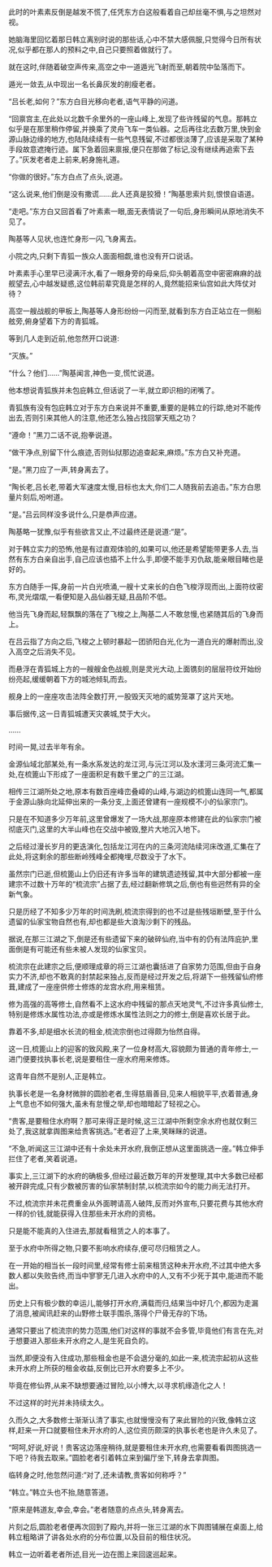 
此时的叶素素反倒是越发不慌了,任凭东方白这般看着自己却丝毫不惧,与之坦然对视。

她脑海里回忆着那日韩立离别时说的那些话,心中不禁大感佩服,只觉得今日所有状况,似乎都在那人的预料之中,自己只要照着做就行了。

就在这时,伴随着破空声传来,高空之中一道遁光飞射而至,朝着院中坠落而下。

遁光一敛去,从中现出一名长鼻灰发的削瘦老者。

“吕长老,如何？”东方白目光移向老者,语气平静的问道。

“回禀宫主,在此处以北数千余里外的一座山峰上,发现了些许残留的气息。那韩立似乎是在那里稍作停留,并换乘了灵舟飞车一类仙器。之后再往北去数万里,快到金源山脉边缘的地方,也陆陆续续有一些气息残留,不过都很淡薄了,应该是采取了某种手段故意遮掩行迹。属下急着回来禀报,便只在那做了标记,没有继续再追索下去了。”灰发老者走上前来,躬身施礼道。

“你做的很好。”东方白点了点头,说道。

“这么说来,他们倒是没有撒谎……此人还真是狡猾！”陶基思索片刻,恨恨自语道。

“走吧。”东方白又回首看了叶素素一眼,面无表情说了一句后,身形瞬间从原地消失不见了。

陶基等人见状,也连忙身形一闪,飞身离去。

小院之内,只剩下青狐一族众人面面相觑,谁也没有开口说话。

叶素素手心里早已浸满汗水,看了一眼身旁的母亲后,仰头朝着高空中密密麻麻的战舰望去,心中越发疑惑,这位韩前辈究竟是怎样的人,竟然能招来仙宫如此大阵仗对待？

高空一艘战舰的甲板上,陶基等人身形纷纷一闪而至,就看到东方白正站立在一侧船舷旁,俯身望着下方的青狐城。

等到几人走到近前,他忽然开口说道:

“灭族。”

“什么？他们……”陶基闻言,神色一变,慌忙说道。

他本想说青狐族并未包庇韩立,但话说了一半,就立即识相的闭嘴了。

青狐族有没有包庇韩立对于东方白来说并不重要,重要的是韩立的行踪,绝对不能传出去,否则引来其他人的注意,他还怎么独占找回掌天瓶之功？

“遵命！”黑刀二话不说,抱拳说道。

“做干净点,别留下什么痕迹,否则仙狱那边追查起来,麻烦。”东方白又补充道。

“是。”黑刀应了一声,转身离去了。

“陶长老,吕长老,带着大军速度太慢,目标也太大,你们二人随我前去追击。”东方白思量片刻后,吩咐道。

“是。”吕云同样没多说什么,只是恭声应道。

陶基略一犹豫,似乎有些欲言又止,不过最终还是说道:“是”。

对于韩立实力的恐怖,他是有过直观体验的,如果可以,他还是希望能带更多人去,当然有东方白亲自出手,自己应该也插不上什么手,即便不能手刃仇敌,能亲眼目睹也是好的。

东方白随手一挥,身前一片白光喷涌,一艘十丈来长的白色飞梭浮现而出,上面符纹密布,灵光熠熠,一看便知是入品仙器无疑,且品阶不低。

他当先飞身而起,轻飘飘的落在了飞梭之上,陶基二人不敢怠慢,也紧随其后的飞身而上。

在吕云指了方向之后,飞梭之上顿时暴起一团骄阳白光,化为一道白光的爆射而出,没入高空之后消失不见。

而悬浮在青狐城上方的一艘艘金色战舰,则是灵光大动,上面镌刻的层层符纹开始纷纷亮起,缓缓朝着下方的城池倾轧而去。

舰身上的一座座攻击法阵全数打开,一股毁天灭地的威势笼罩了这片天地。

事后据传,这一日青狐城遭天灾袭城,焚于大火。

……

时间一晃,过去半年有余。

金源仙域北部某处,有一条水系发达的龙江河,与沅江河以及水漾河三条河流汇集一处,在梳篦山下形成了一座面积足有数千里之广的三江湖。

相传三江湖所处之地,原本有数百座峰峦叠嶂的山峰,与湖边的梳篦山连同一气,都属于金源山脉向北延伸出来的一条分支,上面还曾建有一座规模不小的仙家宗门。

只是在不知道多少万年前,这里曾爆发了一场大战,那座原本修建在此的仙家宗门被彻底灭门,这里的大半山峰也在交战中被毁,整片大地沉入地下。

之后经过漫长岁月的更迭演化,包括龙江河在内的三条河流陆续河床改道,汇集在了此处,将这剩余的那些断岭残峰全都掩埋,尽数没于了水下。

虽然宗门已逝,但梳篦山上仍旧还有许多当年的建筑遗迹残留,其中大部分都被一座建宗不过数十万年的“梳流宗”占据了去,经过翻新修筑之后,倒也有些迥然有异的全新气象。

只是历经了不知多少万年的时间洗刷,梳流宗得到的也不过是些残垣断壁,至于什么遗留的仙家宝物自然也有,却也都是些大浪淘沙剩下的残品。

据说,在那三江湖之下,倒是还有些遗留下来的破碎仙府,当中有的仍有法阵庇护,里面倒是有可能还有些未被人发现的仙家宝贝。

梳流宗在此建宗之后,便顺理成章的将三江湖也囊括进了自家势力范围,但由于自身实力不济,却也不敢真的封禁起来独占,反而是经过开发之后,将湖下一些残留仙府修葺,建成了一座座供修士修炼的龙宫水府,用来租赁。

修为高强的高等修士,自然看不上这水府中残留的那点天地灵气,不过许多真仙修士,特别是修炼水属性功法,亦或是修炼水属性法则之力的修士,倒是喜欢长居于此。

靠着不多,却是细水长流的租金,梳流宗倒也过得颇为怡然自得。

这一日,梳篦山上的迎客的致风殿,来了一位身材高大,容貌颇为普通的青年修士,一进门便要找执事长老,说是要租住一座水府用来修炼。

这青年自然不是别人,正是韩立。

执事长老是一名身材微胖的圆脸老者,生得慈眉善目,见来人相貌平平,衣着普通,身上气息也不如何强大,虽未有怠慢之举,却也暗暗起了轻视之心。

“贵客,是要租住水府啊？那可来得正是时候,这三江湖中所剩空余水府也就仅剩三处了,我这就拿舆图来给贵客挑选。”老者迎了上来,笑眯眯的说道。

“不急,听闻这三江湖中还有十余处未开水府,我倒正想从这里面挑选一座。”韩立伸手拦住了老者,笑着说道。

事实上,三江湖下的水府的确极多,但经过最近数万年的开发整理,其中大多数已经都被开辟完成,只有少数被厉害的仙家禁制封禁,以梳流宗如今的能力尚无法打开。

不过,梳流宗并未花费重金从外面聘请高人破阵,反而对外宣布,只要花费与其他水府一样的价钱,就能获得入住那些未开水府的资格。

只是能不能真的入住进去,那就看租赁之人的本事了。

至于水府中所得之物,只要不影响水府续存,便可尽归租赁之人。

在一开始的相当长一段时间里,经常有修士前来租赁这种未开水府,不过其中绝大多数人都以失败告终,而当中寥寥无几进入水府中的人,又有不少死于其中,能进而不能出。

历史上只有极少数的幸运儿,能够打开水府,满载而归,结果当中好几个,都因为走漏了消息,被闻讯赶来的山野修士联手围杀,落得个尸骨无存的下场。

通常只要出了梳流宗的势力范围,他们对这样的事就不会多管,毕竟他们有言在先,对于想要进入那些未开水府之人,是生死自负的。

当然,即便没有入住成功,那些租金也是不会退分毫的,如此一来,梳流宗起初从这些未开水府上所获的租金收益,反倒比已开水府要多上不少。

毕竟在修仙界,从来不缺想要通过冒险,以小博大,以寻求机缘造化之人！

不过这样的时光并未持续太久。

久而久之,大多数修士渐渐认清了事实,也就慢慢没有了来此冒险的兴致,像韩立这样,赶来一开口就要租住未开水府的人,这位资历颇深的执事长老也是许久未见了。

“呵呵,好说,好说！贵客这边落座稍待,就是要租住未开水府,也需要看看舆图挑选一下吧？待我去取来。”圆脸老者引着韩立来到偏厅坐下,转身去拿舆图。

临转身之时,他忽然问道:“对了,还未请教,贵客如何称呼？”

“韩立。”韩立头也不抬,随意答道。

“原来是韩道友,幸会,幸会。”老者随意的点点头,转身离去。

片刻之后,圆脸老者便再次回到了殿内,并将一张三江湖的水下舆图铺展在桌面上,给韩立粗略讲了讲各处水府的分布位置,以及目前的租住状况。

韩立一边听着老者所述,目光一边在图上来回逡巡起来。